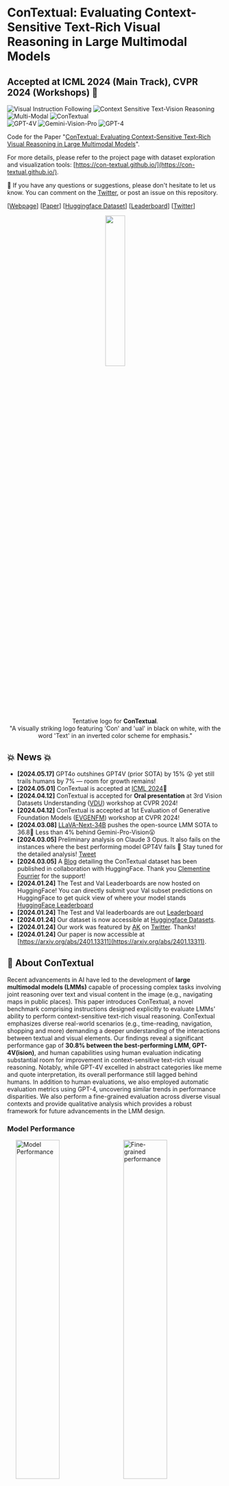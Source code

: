# ConTextual: Evaluating Context-Sensitive Text-Rich Visual Reasoning in Large Multimodal Models
## Accepted at ICML 2024 (Main Track), CVPR 2024 (Workshops) 🎉

![Visual Instruction Following](https://img.shields.io/badge/Task-Visual_Instruction_Following-red) 
![Context Sensitive Text-Vision Reasoning](https://img.shields.io/badge/Task-Context_Sensitive_Text--Vision_Reasoning-red) 
![Multi-Modal](https://img.shields.io/badge/Task-Multi--Modal-red) 
![ConTextual](https://img.shields.io/badge/Dataset-ConTextual-blue)  
![GPT-4V](https://img.shields.io/badge/Model-GPT--4V-green) 
![Gemini-Vision-Pro](https://img.shields.io/badge/Gemini--Vision--Pro-green) 
![GPT-4](https://img.shields.io/badge/Model-GPT--4-green) 

Code for the Paper "[ConTextual: Evaluating Context-Sensitive Text-Rich Visual Reasoning in Large Multimodal Models](https://arxiv.org/abs/2401.13311)".

For more details, please refer to the project page with dataset exploration and visualization tools: [https://con-textual.github.io/](https://con-textual.github.io/).

:bell: If you have any questions or suggestions, please don't hesitate to let us know. You can comment on the [Twitter](https://twitter.com/hbXNov/status/1750576882398212363), or post an issue on this repository.

[[Webpage](https://con-textual.github.io/)] [[Paper](https://arxiv.org/abs/2401.13311)] [[Huggingface Dataset](https://huggingface.co/datasets/ucla-contextual/contextual_test)] [[Leaderboard](https://huggingface.co/spaces/ucla-contextual/contextual_leaderboard)] [[Twitter](https://twitter.com/hbXNov/status/1750576882398212363)]

<p align="center">
    <img src="assets/contextual.png" width="30%"> <br>
  Tentative logo for <b>ConTextual</b>.
  <br>
"A visually striking logo featuring 'Con' and 'ual' in black on white, with the word 'Text' in an inverted color scheme for emphasis."
</p>

## 💥 News 💥
- **[2024.05.17]** GPT4o outshines GPT4V (prior SOTA) by 15% 😲 yet still trails humans by 7% — room for growth remains!
- **[2024.05.01]** ConTextual is accepted at [ICML 2024](https://icml.cc/virtual/2024/poster/34112)🎉
- **[2024.04.12]** ConTextual is accepted for **Oral presentation** at 3rd Vision Datasets Understanding ([VDU](https://sites.google.com/view/vdu-cvpr24/)) workshop at CVPR 2024! 
- **[2024.04.12]** ConTextual is accepted at 1st Evaluation of Generative Foundation Models ([EVGENFM](https://evgenfm.github.io/)) workshop at CVPR 2024! 
- **[2024.03.08]** [LLaVA-Next-34B](https://llava-vl.github.io/blog/2024-01-30-llava-next/) pushes the open-source LMM SOTA to 36.8👏 Less than 4% behind Gemini-Pro-Vision😮 
- **[2024.03.05]** Preliminary analysis on Claude 3 Opus. It also fails on the instances where the best performing model GPT4V fails 👀  Stay tuned for the detailed analysis! [Tweet](https://twitter.com/hbXNov/status/1765268842476077453)
- **[2024.03.05]** A [Blog](https://huggingface.co/blog/leaderboard-contextual) detailing the ConTextual dataset has been published in collaboration with HuggingFace. Thank you [Clementine Fourrier](https://twitter.com/clefourrier/status/1765042903112446303) for the support!
- **[2024.01.24]** The Test and Val Leaderboards are now hosted on HuggingFace! You can directly submit your Val subset predictions on HuggingFace to get quick view of where your model stands [HuggingFace Leaderboard](https://huggingface.co/spaces/ucla-contextual/contextual_leaderboard)
- **[2024.01.24]** The Test and Val leaderboards are out [Leaderboard](#leaderboard)
- **[2024.01.24]** Our dataset is now accessible at [Huggingface Datasets](https://huggingface.co/datasets/ucla-contextual/contextual_test).
- **[2024.01.24]** Our work was featured by [AK](https://twitter.com/_akhaliq) on [Twitter](https://twitter.com/_akhaliq/status/1750376856472236448?s=46&t=63HdzT69-RyrToanwBKbWA). Thanks!
- **[2024.01.24]** Our paper is now accessible at [https://arxiv.org/abs/2401.13311](https://arxiv.org/abs/2401.13311).

## 👀 About ConTextual

Recent advancements in AI have led to the development of **large multimodal models (LMMs)** capable of processing complex tasks involving joint reasoning over text and visual content in the image (e.g., navigating maps in public places). This paper introduces ConTextual, a novel benchmark comprising instructions designed explicitly to evaluate LMMs' ability to perform context-sensitive text-rich visual reasoning. ConTextual emphasizes diverse real-world scenarios (e.g., time-reading, navigation, shopping and more) demanding a deeper understanding of the interactions between textual and visual elements. Our findings reveal a significant performance gap of **30.8% between the best-performing LMM, GPT-4V(ision)**, and human capabilities using human evaluation indicating substantial room for improvement in context-sensitive text-rich visual reasoning. Notably, while GPT-4V excelled in abstract categories like meme and quote interpretation, its overall performance still lagged behind humans. In addition to human evaluations, we also employed automatic evaluation metrics using GPT-4, uncovering similar trends in performance disparities. We also perform a fine-grained evaluation across diverse visual contexts and provide qualitative analysis which provides a robust framework for future advancements in the LMM design.


### Model Performance
<p>
    <img src="assets/pull_figure1.png" alt="Model Performance" style="width: 45%;" hspace=20>
    <img src="assets/radar_context_full.png" alt="Fine-grained performance" style="width: 45%;">
</p>

<p>
Performance of GPT-4V, Gemini-Pro-Vision, ShareGPT-4V-7B, and Humans on <strong>ConTextual</strong> benchmark. <em>Left:</em> Human evaluation and an automatic GPT-4 based evaluation of the response correctness. <em>Right:</em> Fine-grained performance with variation in visual contexts using GPT-4 based evaluation.
</p>

### Data Samples

<p align="center">
    <img src="assets/teaser_figure.png" width="80%"> <br>
  A sample from each of the 8 visual scenarios in <strong>ConTextual</strong> benchmark.
</p>

### Data Statistics

<p>
    <img src="assets/table_key_stats.png" alt="Key Statistics of ConTextual" style="width: 45%;" hspace=20>
    <img src="assets/root_verb_noun.png" alt="Root verb - direct noun distribution" style="width: 45%;">
</p>

<p>
Data Statistics of <strong>ConTextual</strong>. <em>Left:</em> Key stats such as the quantity of samples, images, instructions, responses, both overall and categorized, and the lengths of instructions and responses. <em>Right:</em> Top 40 Most frequently occurring verbs (inner circle) and their top 4 direct nouns (outer circle) in the instructions.
</p>

For more details, you can find our project page [here](https://con-textual.github.io/) and our paper [here](https://arxiv.org/abs/2401.13311).

<a id="leaderboard"></a>
## 🏆 Leaderboard 🏆

🚨🚨 The leaderboard is continuously being updated. To submit your results to the leaderboard, please send your model predictions for the image urls in the `data/contextual_test.csv` data to [rwadhawan7@g.ucla.edu](rwadhawan7@g.ucla.edu) and [hbansal@g.ucla.edu](hbansal@g.ucla.edu).

### Accuracy scores on the Test (Overall) dataset (506 samples):

| **#** | **Model**                     | **Method** | **Source**                                                   | **Date**   | **ALL**  | **Time** | **Shop** | **Nav** | **Abs** | **App** | **Web** | **Info** | **Misc NS** 
| ----- | ----------------------------- | ---------- | ------------------------------------------------------------ | ---------- | -------- | ------- | ------- | ------- | ------- | ------- | ------- | ------- | ------- |
| -     | **Human Performance\***       | -          | [Link](https://arxiv.org/abs/2401.13311)                    | 2024-01-24 | **69.6** | 64.0    | 64.0   | 73.5    | 75.5    | 64.0    | 58.0   | 72.0    | 78.0    |
| 1     | **GPT-4o 🥇**     | LMM 🖼️      | [Link](https://openai.com/index/hello-gpt-4o/)                     | 2024-01-24 | **62.8** | 32.0    | 70.0    | 60.0    | 98.0    | 72.0    | 62.0    | 48.0    | 64.7 |
| 2     | **GPT-4V(ision) 🥈**     | LMM 🖼️      | [Link](https://openai.com/research/gpt-4v-system-card)                     | 2024-01-24 | **47.4** | 18.0    | 54.0    | 48.0    | 100.0    | 48.0    | 42.0    | 28.0    | 48.0 |
| 3     | **Gemini-Pro-Vision 🥉**              | LMM 🖼️      | [Link](https://arxiv.org/abs/2312.11805)                     | 2024-01-24 | **40.2** | 16.0    | 32.7    | 28.6    | 65.3    | 44.9    | 43.8    | 20.0    | 52.8    |
| 4     | **LLaVA-Next-34B**              | LMM 🖼️      | [Link](https://llava-vl.github.io/blog/2024-01-30-llava-next/)                    | 2024-01-24 | **36.8** | 10.0    | 30.6    | 36.0    | 66.0    | 36.0    | 28.0    | 12.0    | 51.3    |
| 5     | **ShareGPT-4V-7B**              | LMM 🖼️      | [Link](https://arxiv.org/abs/2311.12793)                    | 2024-01-24 | **22.6** | 0.0    | 16.0    | 20.0    | 28.6    | 20.0    | 20.0    | 14.0    | 37.7    |
| 6     | **GPT-4 w/ Layout-aware OCR + Caption**                | LLM 👓      | [Link](https://arxiv.org/abs/2303.08774) | 2024-01-24 | **22.2** | 6.0    | 16.0    | 24.0    | 57.1    | 14.0    | 18.0    | 8.0    | 27.3    | 
| 7     | **Qwen-VL**               | LMM 🖼️      | [Link](https://arxiv.org/abs/2308.12966) | 2024-01-24 | **21.8** | 4.0    | 20.0    | 24.0    | 53.1    | 6.0    | 18.0    | 14.0    | 27.3    | 
| 8     | **LLaVA-1.5B-13B**           | LMM 🖼️      | [Link](https://arxiv.org/abs/2310.03744)                     | 2024-01-24 | **20.8** | 4.0    | 10.0    | 18.0    | 44.9    | 16.0    | 26.0    | 4.0    | 29.7    |
| 9     | **mPLUG-Owl-v2-7B**   | LMM 🖼️    | [Link](https://arxiv.org/abs/2311.04257)                     | 2024-01-24 | **18.6** | 4.0    | 8.0    | 24.0    | 32.7    | 20.0    | 10.0    | 12.0    | 26.0    | 
| 10     | **GPT-4 w/ Layout-aware OCR**  | LLM 👓    | [Link](https://arxiv.org/abs/2303.08774)                     | 2024-01-24 | **18.2** | 8.0    | 20.0    | 18.0    | 34.7    | 10.0    | 16.0    | 16.0    | 20.7    | 
| 11    | **GPT-4 w/ OCR**    | LLM 👓     | [Link](https://arxiv.org/abs/2303.08774)                     | 2024-01-24 | **15.9** | 4.0    | 10.0    | 14.0    | 30.6    | 8.0    | 16.0    | 28.6    | 16.9    | 
| 12    | **LLaVAR-13B** | LMM 🖼️      | [Link](https://arxiv.org/abs/2306.17107)                     | 2024-01-24 | **14.9** | 10.0    | 16.0    | 6.0    | 44.9    | 8.0    | 10.0   | 6.0    | 16.7    | 
| 13    | **BLIVA**             | LMM 🖼️      | [Link](https://arxiv.org/abs/2308.09936)                     | 2024-01-24 | **10.3** | 2.0    | 4.0    | 14.0   | 24.5    | 4.0    | 8.0   | 4.0    | 14.7    |
| 14    | **InstructBLIP-Vicuna-7B**               | LMM 🖼️      | [Link](https://arxiv.org/abs/2305.06500) | 2024-01-24 | **9.7** | 2.0    | 4.0     | 16.0    | 20.0    | 6.0    | 12.0    | 2.1    | 12.0    | 
| 15    | **Idefics-9B**             | LMM 🖼️      | [Link](https://huggingface.co/blog/idefics)                     | 2024-01-24 | **7.7** | 4.0    | 2.0    | 12.0    | 12.0    | 0.0    | 6.0    | 2.0    | 13.3    | 

### Accuracy scores on the Val subset (100 samples):

| **#** | **Model**                     | **Method** | **Source**                                                   | **Date**   | **ALL**  | **Time** | **Shop** | **Nav** | **Abs** | **App** | **Web** | **Info** | **Misc NS** 
| ----- | ----------------------------- | ---------- | ------------------------------------------------------------ | ---------- | -------- | ------- | ------- | ------- | ------- | ------- | ------- | ------- | ------- |
| -     | **Human Performance\***       | -          | [Link](https://arxiv.org/abs/2401.13311)                    | 2024-01-24 | **72.0** | 90.0    | 90.0   | 70.0    | 70.0    | 60.0    | 50.0   | 80.0    | 70.0    |
| 1     | **GPT-4V(ision) 🥇**     | LMM 🖼️      | [Link](https://openai.com/research/gpt-4v-system-card)                     | 2024-01-24 | **53.0** | 40.0    | 60.0    | 50.0    | 100.0    | 50.0    | 30.0    | 30.0    | 56.7 |
| 2     | **Gemini-Pro-Vision 🥈**              | LMM 🖼️      | [Link](https://arxiv.org/abs/2312.11805)                     | 2024-01-24 | **37.8** | 20.0    | 30.0    | 10.0   | 80.0    | 44.4    | 30.0    | 20.0    | 46.7    |
| 3     | **GPT-4 w/ Layout-aware OCR + Caption🥉**                | LLM 👓      | [Link](https://arxiv.org/abs/2303.08774) | 2024-01-24 | **23.0** | 10.0    | 10.0     | 40.0    | 60.0    | 0.0    | 10.0    | 20.0    | 26.7     |
| 4     | **ShareGPT-4V-7B**              | LMM 🖼️      | [Link](https://arxiv.org/abs/2311.12793)                   | 2024-01-24 | **17.0** | 0.0    | 30.0    | 10.0    | 30.0    | 10.0    | 10.0    | 0.0    | 26.7    |
| 5     | **LLaVA-1.5B-13B**           | LMM 🖼️      | [Link](https://arxiv.org/abs/2310.03744)                     | 2024-01-24 | **16.0** | 0.0    | 10.0    | 10.0    | 50.0    | 10.0    | 20.0    | 10.0    | 16.7    |

Some notations in the table:

- **Human Performance\*:** Average human performance from AMT annotators.

- **GPT-4V**: Open-AI's LMM GPT-4V(ision)

- **Gemini-Pro-Vision**: Google's LMM Gemini-Pro-Vision

- **GPT-4**: GPT-4 Turbo

- **Method types**
  -  **LMM 🖼️:** Large Multimodal Model
  -  **LLM 👓:** Augmented Large Language Model
  
- **Visual Scenarios:** 
  - **Time:** Time
  - **Shop:** Shopping
  - **Nav:** Navigation
  - **Abs:** Abstract
  - **App:** Application Usage
  - **Web:** Web Usage
  - **Info:** Infographic
  - **Misc NS:** Miscellaneous Natural Scenes

## 📖 Dataset Usage

All the data samoples are included in the *Test* set and we provide 100 samples as part of the *Val* to quickly prototype your model on ConTextual.

- **Test**: 506 samples used to test the models performance on ConTextual, only consists of Image and Instruction pairs. *Note 100 samples out of 506 samples are provided as Val subset.*

- **Val**: 100 samples used for model development and validation. Consists of Image, Instruction, Response triplets. 

### Data Access
- You can access the dataset on 🤗 **HuggingFace**:
  - **Test**: [Test link](https://huggingface.co/datasets/ucla-contextual/contextual_test)
  - **Val**: [Val subset link](https://huggingface.co/datasets/ucla-contextual/contextual_val)

- For ease of access and response analysis, the dataset is also available in the repository.
  - **Test**: `data/contextual_test.csv` 
  - **Val**: `data/contextual_val.csv` 

### Data Format

The dataset is provided in json format and contains the following attributes:

```
{
    "image_url": [string] url to the hosted image,
    "instruction" [string] instruction text,
    "response": [string] response text (only provided for samples in the val subset),
    "category": visual scenario this example belongs to like 'time' and 'shopping' out of 8 possible scenarios in ConTextual
}
```

## 🤖 Model Predictions

### GPT-4-Vision-Preview

- **(Step 1)** Run the following command to generate (or update) `master.json` with `GPT-4V` results.
```python
OPENAI_API_KEY=<YOUR OPENAI API KEY> python models/gpt4v/eval_gpt4v.py --data-file <location to data.csv> [data/contextual_val.csv or data/contextual_all.csv]
```

### Gemini-Pro-Vision

- **(Step 1)** First authorize with `gcloud` using `gcloud auth application-default login`. 
- **(Step 2)** Run the following command to generate (or update) `master.json` with `gemini-pro-vision` results.
```python
python models/gemini-pro-vision/eval_gemini.py --image-file <location to data.csv>[data/contextual_val.csv or data/contextual_test.csv]
```


### Open Models

We use the default settings from the respective project repos.

## 🔮 Evaluation Pipeline (GPT-4)

- **(Step 1)** Run the following command to generate `gpt4_judgments.json` containing all the gpt-4 judgements.
```python
OPENAI_API_KEY=<YOUR OPENAI KEY> python eval/response_eval_gpt4.py --data-file data/contextual_val.csv[file with responses] --master master.json --model-name <model name in master.json>
```

### Analyze Results (optional)

- **(Step 1)** Run the following command to print the average acceptance rating along with visual context specific rating and generate a `gpt_4_model_analysis.json` file.
```python
python analysis/analyze_performance.py --data-file data/contextual_val.csv[file with responses] --judgment-file gpt4_judgments.json --model-name <model name in master.json>
```

## 🤝 Contributors

Here are the key contributors to this project:

[Rohan Wadhawan](https://web.cs.ucla.edu/~rwadhawan7/)<sup>1</sup><sup> * </sup>, [Hritik Bansal](https://sites.google.com/view/hbansal)<sup>1</sup><sup> * </sup>, [Kai-Wei Chang](http://web.cs.ucla.edu/~kwchang/)<sup>1</sup>, [Nanyun Peng](https://vnpeng.net/)<sup>1</sup>

<sup>1</sup>University of California, Los Angeles, <sup>*</sup>Equal Contribution

## :white_check_mark: Cite

If you find **ConTextual** useful for your your research and applications, please kindly cite using this BibTeX:

```latex
@misc{wadhawan2024contextual,
  title={ConTextual: Evaluating Context-Sensitive Text-Rich Visual Reasoning in Large Multimodal Models}, 
  author={Rohan Wadhawan and Hritik Bansal and Kai-Wei Chang and Nanyun Peng},
  year={2024},
  eprint={2401.13311},
  archivePrefix={arXiv},
  primaryClass={cs.CV}
}
```

